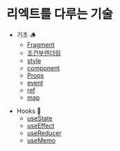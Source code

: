 # 리엑트를 다루는 기술

- 기초 🪵
  - [Fragment](https://github.com/HWANBINYOO/React-study/blob/main/READMEMDS/Fragment.md)
  - [조건부렌더링](https://github.com/HWANBINYOO/React-study/blob/main/READMEMDS/%26%26.md)
  - [style](https://github.com/HWANBINYOO/React-study/blob/main/READMEMDS/style.md)
  - [component](https://github.com/HWANBINYOO/React-study/blob/main/READMEMDS/component.md)
  - [Props](https://github.com/HWANBINYOO/React-study/blob/main/READMEMDS/Props.md)
  - [event](https://github.com/HWANBINYOO/React-study/blob/main/READMEMDS/event.md)
  * [ref](https://github.com/HWANBINYOO/React-study/blob/main/READMEMDS/ref.md)
  * [map](https://github.com/HWANBINYOO/React-study/blob/main/READMEMDS/map.md)

* Hooks 🤔
  - [useState](https://github.com/HWANBINYOO/React-study/blob/main/READMEMDS/useState.md)
  * [useEffect](https://github.com/HWANBINYOO/React-study/blob/main/READMEMDS/useEffect.md)
  - [useReducer](https://github.com/HWANBINYOO/React-study/blob/main/READMEMDS/useReducer.md)
  * [useMemo](https://github.com/HWANBINYOO/React-study/blob/main/READMEMDS/useMemo.md)

